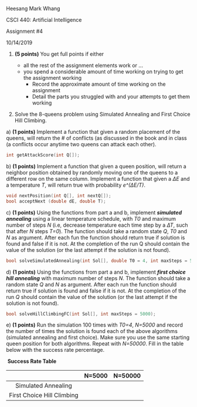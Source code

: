 Heesang Mark Whang

CSCI 440: Artificial Intelligence

Assignment #4

10/14/2019

1. **(5 points)** You get full points if either
   * all the rest of the assignment elements work or ...
   * you spend a considerable amount of time working on trying to get the assignment working
     * Record the approximate amount of time working on the assignment
     * Detail the parts you struggled with and your attempts to get them working
   
2. Solve the 8-queens problem using Simulated Annealing and First Choice Hill Climbing.

  a) **(1 points)** Implement a function that given a random placement of the queens, will return the # of conflicts (as discussed in the book and in class (a conflicts occur anytime two queens can attack each other).

```C++
int getAttackScore(int Q[]);
```

  b) **(1 points)** Implement a function that given a queen position, will return a neighbor position obtained by randomly moving one of the queens to a different row on the same column. Implement a function that given a *∆E* and a temperature *T*, will return true with probability *e^(∆E/T)*.
    
```C++
void nextPosition(int Q[], int nextQ[]);
bool acceptNext (double dE, double T);
```

  c) **(1 points)**  Using the functions from part a and b, implement ***simulated annealing*** using a linear temperature schedule, with *T0* and maximum number of steps *N* (i.e, decrease temperature each time step by a *∆T*, such that after *N* steps *T=0*). The function should take a random state *Q*, *T0* and *N* as argument. After each fun the function should return true if solution is found and false if it is not. At the completion of the run Q should contain the value of the solution (or the last attempt if the solution is not found).

``` c++
bool solveSimulatedAnnealing(int Sol[], double T0 = 4, int maxSteps = 5000);
```

  d) **(1 points)** Using the functions from part a and b, implement ***first choice hill annealing*** with maximum number of steps *N*. The function should take a random state *Q* and *N* as argument. After each run the function should return true if solution is found and  false if it is not. At the completion of the run *Q* should contain the value of the solution (or the last attempt if the solution is not found).

[^Hint]: First Choice Hill climbing is basically simulated annealing with a much simpler acceptNext function.

``` C++
bool solveHillClimbingFC(int Sol[], int maxSteps = 5000);
```

  e) **(1 points)** Run the simulation 100 times with *T0=4*, *N=5000* and record the number of times the solution is found each of the above algorithms (simulated annealing and first choice). Make sure you use the same starting queen position for both algorithms. Repeat with *N=50000*. Fill in the table below with the success rate percentage.

​	**Success Rate Table**

|                            | N=5000 | N=50000 |
| :------------------------: | :----: | :-----: |
|    Simulated Annealing     |        |         |
| First Choice Hill Climbing |        |         |

